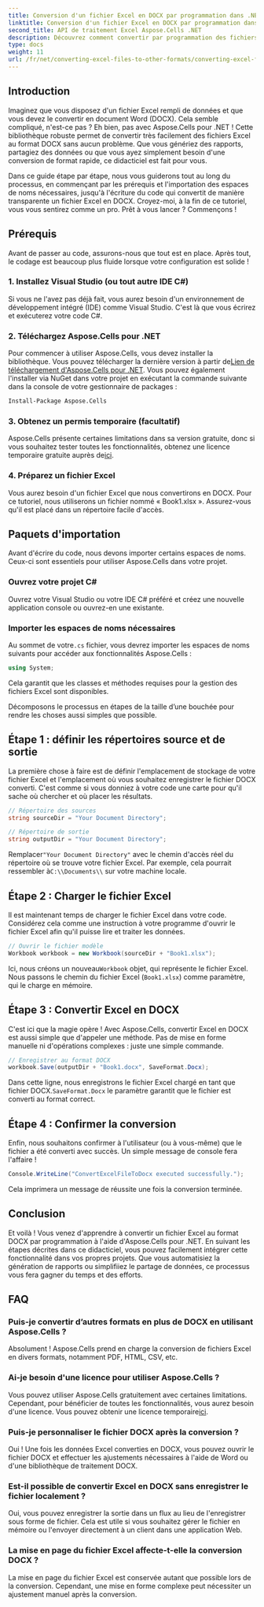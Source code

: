 ```yaml
---
title: Conversion d'un fichier Excel en DOCX par programmation dans .NET
linktitle: Conversion d'un fichier Excel en DOCX par programmation dans .NET
second_title: API de traitement Excel Aspose.Cells .NET
description: Découvrez comment convertir par programmation des fichiers Excel en DOCX à l'aide d'Aspose.Cells pour .NET dans ce guide étape par étape. Idéal pour la génération de rapports et le partage de données.
type: docs
weight: 11
url: /fr/net/converting-excel-files-to-other-formats/converting-excel-file-to-docx/
---
```

## Introduction

Imaginez que vous disposez d'un fichier Excel rempli de données et que vous devez le convertir en document Word (DOCX). Cela semble compliqué, n'est-ce pas ? Eh bien, pas avec Aspose.Cells pour .NET ! Cette bibliothèque robuste permet de convertir très facilement des fichiers Excel au format DOCX sans aucun problème. Que vous génériez des rapports, partagiez des données ou que vous ayez simplement besoin d'une conversion de format rapide, ce didacticiel est fait pour vous.

Dans ce guide étape par étape, nous vous guiderons tout au long du processus, en commençant par les prérequis et l'importation des espaces de noms nécessaires, jusqu'à l'écriture du code qui convertit de manière transparente un fichier Excel en DOCX. Croyez-moi, à la fin de ce tutoriel, vous vous sentirez comme un pro. Prêt à vous lancer ? Commençons !

## Prérequis

Avant de passer au code, assurons-nous que tout est en place. Après tout, le codage est beaucoup plus fluide lorsque votre configuration est solide !

### 1. Installez Visual Studio (ou tout autre IDE C#)
Si vous ne l'avez pas déjà fait, vous aurez besoin d'un environnement de développement intégré (IDE) comme Visual Studio. C'est là que vous écrirez et exécuterez votre code C#.

### 2. Téléchargez Aspose.Cells pour .NET
 Pour commencer à utiliser Aspose.Cells, vous devez installer la bibliothèque. Vous pouvez télécharger la dernière version à partir de[Lien de téléchargement d'Aspose.Cells pour .NET](https://releases.aspose.com/cells/net/). Vous pouvez également l'installer via NuGet dans votre projet en exécutant la commande suivante dans la console de votre gestionnaire de packages :

```bash
Install-Package Aspose.Cells
```

### 3. Obtenez un permis temporaire (facultatif)
 Aspose.Cells présente certaines limitations dans sa version gratuite, donc si vous souhaitez tester toutes les fonctionnalités, obtenez une licence temporaire gratuite auprès de[ici](https://purchase.aspose.com/temporary-license/).

### 4. Préparez un fichier Excel
Vous aurez besoin d'un fichier Excel que nous convertirons en DOCX. Pour ce tutoriel, nous utiliserons un fichier nommé « Book1.xlsx ». Assurez-vous qu'il est placé dans un répertoire facile d'accès.

## Paquets d'importation

Avant d'écrire du code, nous devons importer certains espaces de noms. Ceux-ci sont essentiels pour utiliser Aspose.Cells dans votre projet.

### Ouvrez votre projet C#
Ouvrez votre Visual Studio ou votre IDE C# préféré et créez une nouvelle application console ou ouvrez-en une existante.

### Importer les espaces de noms nécessaires
 Au sommet de votre`.cs` fichier, vous devrez importer les espaces de noms suivants pour accéder aux fonctionnalités Aspose.Cells :

```csharp
using System;
```

Cela garantit que les classes et méthodes requises pour la gestion des fichiers Excel sont disponibles.

Décomposons le processus en étapes de la taille d’une bouchée pour rendre les choses aussi simples que possible.

## Étape 1 : définir les répertoires source et de sortie

La première chose à faire est de définir l'emplacement de stockage de votre fichier Excel et l'emplacement où vous souhaitez enregistrer le fichier DOCX converti. C'est comme si vous donniez à votre code une carte pour qu'il sache où chercher et où placer les résultats.

```csharp
// Répertoire des sources
string sourceDir = "Your Document Directory";

// Répertoire de sortie
string outputDir = "Your Document Directory";
```

 Remplacer`"Your Document Directory"` avec le chemin d'accès réel du répertoire où se trouve votre fichier Excel. Par exemple, cela pourrait ressembler à`C:\\Documents\\` sur votre machine locale.

## Étape 2 : Charger le fichier Excel

Il est maintenant temps de charger le fichier Excel dans votre code. Considérez cela comme une instruction à votre programme d'ouvrir le fichier Excel afin qu'il puisse lire et traiter les données.

```csharp
// Ouvrir le fichier modèle
Workbook workbook = new Workbook(sourceDir + "Book1.xlsx");
```

 Ici, nous créons un nouveau`Workbook` objet, qui représente le fichier Excel. Nous passons le chemin du fichier Excel (`Book1.xlsx`) comme paramètre, qui le charge en mémoire.

## Étape 3 : Convertir Excel en DOCX

C'est ici que la magie opère ! Avec Aspose.Cells, convertir Excel en DOCX est aussi simple que d'appeler une méthode. Pas de mise en forme manuelle ni d'opérations complexes : juste une simple commande.

```csharp
// Enregistrer au format DOCX
workbook.Save(outputDir + "Book1.docx", SaveFormat.Docx);
```

Dans cette ligne, nous enregistrons le fichier Excel chargé en tant que fichier DOCX.`SaveFormat.Docx` le paramètre garantit que le fichier est converti au format correct.

## Étape 4 : Confirmer la conversion

Enfin, nous souhaitons confirmer à l'utilisateur (ou à vous-même) que le fichier a été converti avec succès. Un simple message de console fera l'affaire !

```csharp
Console.WriteLine("ConvertExcelFileToDocx executed successfully.");
```

Cela imprimera un message de réussite une fois la conversion terminée.

## Conclusion

Et voilà ! Vous venez d'apprendre à convertir un fichier Excel au format DOCX par programmation à l'aide d'Aspose.Cells pour .NET. En suivant les étapes décrites dans ce didacticiel, vous pouvez facilement intégrer cette fonctionnalité dans vos propres projets. Que vous automatisiez la génération de rapports ou simplifiiez le partage de données, ce processus vous fera gagner du temps et des efforts.

## FAQ

### Puis-je convertir d’autres formats en plus de DOCX en utilisant Aspose.Cells ?
Absolument ! Aspose.Cells prend en charge la conversion de fichiers Excel en divers formats, notamment PDF, HTML, CSV, etc.

### Ai-je besoin d'une licence pour utiliser Aspose.Cells ?
Vous pouvez utiliser Aspose.Cells gratuitement avec certaines limitations. Cependant, pour bénéficier de toutes les fonctionnalités, vous aurez besoin d'une licence. Vous pouvez obtenir une licence temporaire[ici](https://purchase.aspose.com/temporary-license/).

### Puis-je personnaliser le fichier DOCX après la conversion ?
Oui ! Une fois les données Excel converties en DOCX, vous pouvez ouvrir le fichier DOCX et effectuer les ajustements nécessaires à l'aide de Word ou d'une bibliothèque de traitement DOCX.

### Est-il possible de convertir Excel en DOCX sans enregistrer le fichier localement ?
Oui, vous pouvez enregistrer la sortie dans un flux au lieu de l'enregistrer sous forme de fichier. Cela est utile si vous souhaitez gérer le fichier en mémoire ou l'envoyer directement à un client dans une application Web.

### La mise en page du fichier Excel affecte-t-elle la conversion DOCX ?
La mise en page du fichier Excel est conservée autant que possible lors de la conversion. Cependant, une mise en forme complexe peut nécessiter un ajustement manuel après la conversion.